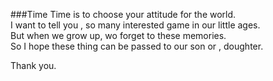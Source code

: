 ###Time
  Time is to choose your attitude for the world.  
  I want to tell you , so many interested game in our little ages.  
  But when we grow up, wo forget to these memories.  
  So I hope these thing can be passed to our son or , doughter.

Thank you.
